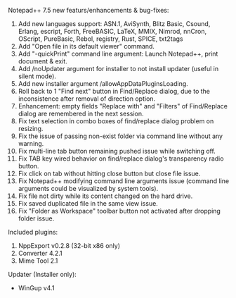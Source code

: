 Notepad++ 7.5 new featurs/enhancements & bug-fixes:

1.  Add new languages support: ASN.1, AviSynth, Blitz Basic, Csound, Erlang, escript, Forth, FreeBASIC, LaTeX, MMIX, Nimrod, nnCron, OScript, PureBasic, Rebol, registry, Rust, SPICE, txt2tags
2.  Add "Open file in its default viewer" command.
3.  Add "-quickPrint" command line argument: Launch Notepad++, print document & exit.
4.  Add /noUpdater argument for installer to not install updater (useful in silent mode).
5.  Add new installer argument /allowAppDataPluginsLoading.
6.  Roll back to 1 "Find next" button in Find/Replace dialog, due to the inconsistence after removal of direction option.
7.  Enhancement: empty fields "Replace with" and "Filters" of Find/Replace dialog are remembered in the next session.
8.  Fix text selection in combo boxes of find/replace dialog problem on resizing.
9.  Fix the issue of passing non-exist folder via command line without any warning.
10. Fix multi-line tab button remaining pushed issue while switching off.
11. Fix TAB key wired behavior on find/replace dialog's transparency radio button.
12. Fix click on tab without hitting close button but close file issue.
13. Fix Notepad++ modifying command line arguments issue (command line arguments could be visualized by system tools).
14. Fix file not dirty while its content changed on the hard drive.
15. Fix saved duplicated file in the same view issue.
16. Fix "Folder as Workspace" toolbar button not activated after dropping folder issue.


Included plugins:

1.  NppExport v0.2.8 (32-bit x86 only)
2.  Converter 4.2.1
3.  Mime Tool 2.1


Updater (Installer only):

* WinGup v4.1
